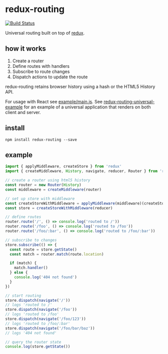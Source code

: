 # redux-routing

[![Build Status](https://travis-ci.org/callum/redux-routing.svg)](https://travis-ci.org/callum/redux-routing)

Universal routing built on top of [redux](https://github.com/rackt/redux).

## how it works

1. Create a router
2. Define routes with handlers
3. Subscribe to route changes
4. Dispatch actions to update the route

redux-routing retains browser history using a hash or the HTML5 History API.

For usage with React see [example/main.js](example/main.js). See [redux-routing-universal-example](https://github.com/callum/redux-routing-universal-example) for an example of a universal application that renders on both client and server.

## install

```
npm install redux-routing --save
```

## example

```js
import { applyMiddleware, createStore } from 'redux'
import { createMiddleware, History, navigate, reducer, Router } from 'redux-routing'

// create a router using html5 history
const router = new Router(History)
const middleware = createMiddleware(router)

// set up store with middleware
const createStoreWithMiddleware = applyMiddleware(middleware)(createStore)
const store = createStoreWithMiddleware(reducer)

// define routes
router.route('/', () => console.log('routed to /'))
router.route('/foo', () => console.log('routed to /foo'))
router.route('/foo/:bar', () => console.log('routed to /foo/:bar'))

// subscribe to changes
store.subscribe(() => {
  const route = store.getState()
  const match = router.match(route.location)

  if (match) {
    match.handler()
  } else {
    console.log('404 not found')
  }
})

// start routing
store.dispatch(navigate('/'))
// logs 'routed to /'
store.dispatch(navigate('/foo'))
// logs 'routed to /foo'
store.dispatch(navigate('/foo/123'))
// logs 'routed to /foo/:bar'
store.dispatch(navigate('/foo/bar/baz'))
// logs '404 not found'

// query the router state
console.log(store.getState())
```
